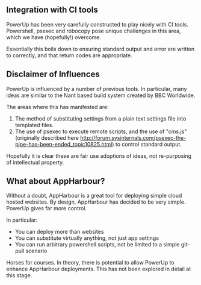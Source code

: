 
## Integration with CI tools

PowerUp has been very carefully constructed to play nicely with CI tools.
Powershell, psexec and robocopy pose unique challenges in this area, which we have (hopefully!) overcome.

Essentially this boils down to ensuring standard output and error are written to correctly, and that return codes are appropriate.

## Disclaimer of Influences

PowerUp is influenced by a number of previous tools.
In particular, many ideas are similar to the Nant based build system created by BBC Worldwide.

The areas where this has manifested are:
1. The method of substituting settings from a plain text settings file into templated files.
2. The use of psexec to execute remote scripts, and the use of "cms.js" (originally described here http://forum.sysinternals.com/psexec-the-pipe-has-been-ended_topic10825.html) to control standard output.

Hopefully it is clear these are fair use adoptions of ideas, not re-purposing of intellectual property.

## What about AppHarbour?

Without a doubt, AppHarbour is a great tool for deploying simple cloud hosted websites.
By design, AppHarbour has decided to be very simple. PowerUp gives far more control.

In particular:
- You can deploy more than websites
- You can substitute virtually anything, not just app settings
- You can run arbitrary powershell scripts, not be limited to a simple git-pull scenario

Horses for courses.
In theory, there is potential to allow PowerUp to enhance AppHarbour deployments. This has not been explored in detail at this stage.